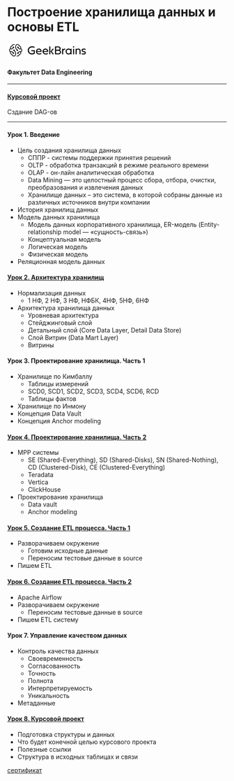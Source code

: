 # Построение хранилища данных и основы ETL
![](logo.png)
#### Факультет Data Engineering
____
#### [Курсовой проект](https://github.com/TolstikovIgor/ETL/tree/main/lesson8)
Сздание DAG-ов
___
#### Урок 1. Введение
* Цель создания хранилища данных
  * СППР - системы поддержки принятия решений
  * OLTP - обработка транзакций в режиме реального времени
  * OLAP - он-лайн аналитическая обработка
  * Data Mining — это целостный процесс сбора, отбора, очистки, преобразования и извлечения данных
  * Хранилище данных – это система, в которой собраны данные из различных источников внутри компании
* История хранилищ данных
* Модель данных хранилища
  * Модель данных корпоративного хранилища, ER-модель (Entity-relationship model — «сущность-связь»)
  * Концептуальная модель
  * Логическая модель
  * Физическая модель
* Реляционная модель данных

#### [Урок 2. Архитектура хранилищ](https://github.com/TolstikovIgor/ETL/tree/main/lesson2)
* Нормализация данных
   * 1 НФ, 2 НФ, 3 НФ, НФБК, 4НФ, 5НФ, 6НФ
* Архитектура хранилища данных
  * Уровневая архитектура
  * Стейджинговый слой
  * Детальный слой (Core Data Layer, Detail Data Store)
  * Слой Витрин (Data Mart Layer)
  * Витрины
#### Урок 3. Проектирование хранилища. Часть 1
* Хранилище по Кимбаллу
   * Таблицы измерений
   * SCD0, SCD1, SCD2, SCD3, SCD4, SCD6, RCD
   * Таблицы фактов
* Хранилище по Инмону
* Концепция Data Vault
* Концепция Anchor modeling

#### [Урок 4. Проектирование хранилища. Часть 2](https://github.com/TolstikovIgor/ETL/tree/main/lesson4)
* MPP системы
   * SE (Shared-Everything), SD (Shared-Disks), SN (Shared-Nothing), CD (Clustered-Disk), CE (Clustered-Everything)
   * Teradata
   * Vertica
   * ClickHouse
* Проектирование хранилища
   * Data vault
   * Anchor modeling

#### [Урок 5. Создание ETL процесса. Часть 1](https://github.com/TolstikovIgor/ETL/tree/main/lesson5)
* Разворачиваем окружение
   * Готовим исходные данные
   * Переносим тестовые данные в source
* Пишем ETL

#### [Урок 6. Создание ETL процесса. Часть 2](https://github.com/TolstikovIgor/ETL/tree/main/lesson6)
* Apache Airflow
* Разворачиваем окружение
   * Переносим тестовые данные в source
* Пишем ETL систему

#### Урок 7. Управление качеством данных
* Контроль качества данных
   * Своевременность
   * Согласованность
   * Точность
   * Полнота
   * Интерпретируемость
   * Уникальность
* Метаданные

#### [Урок 8. Курсовой проект](https://github.com/TolstikovIgor/ETL/tree/main/lesson8)
* Подготовка структуры и данных
* Что будет конечной целью курсового проекта
* Полезные ссылки
* Структура в исходных таблицах и связи

[сертификат](https://gb.ru/go/iZhL3P)
